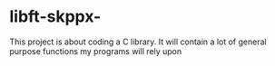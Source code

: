 # libft-skppx-

This project is about coding a C library.
It will contain a lot of general purpose functions my programs will rely upon
